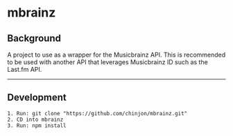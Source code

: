 # mbrainz

## Background

A project to use as a wrapper for the Musicbrainz API. This is recommended to be used with another API that leverages Musicbrainz ID such as the Last.fm API.

***

## Development

```
1. Run: git clone "https://github.com/chinjon/mbrainz.git"
2. CD into mbrainz
3. Run: npm install
```
